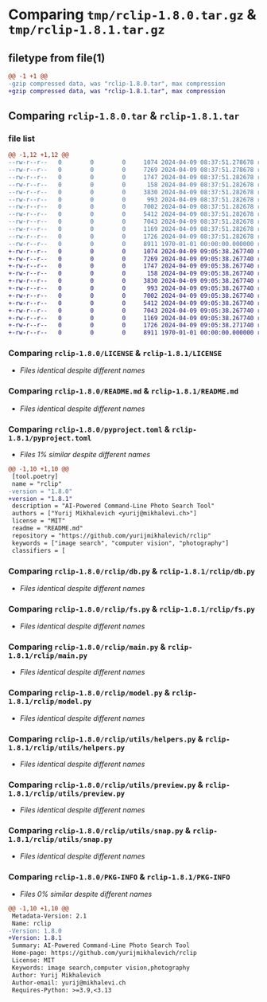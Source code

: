 # Comparing `tmp/rclip-1.8.0.tar.gz` & `tmp/rclip-1.8.1.tar.gz`

## filetype from file(1)

```diff
@@ -1 +1 @@
-gzip compressed data, was "rclip-1.8.0.tar", max compression
+gzip compressed data, was "rclip-1.8.1.tar", max compression
```

## Comparing `rclip-1.8.0.tar` & `rclip-1.8.1.tar`

### file list

```diff
@@ -1,12 +1,12 @@
--rw-r--r--   0        0        0     1074 2024-04-09 08:37:51.278678 rclip-1.8.0/LICENSE
--rw-r--r--   0        0        0     7269 2024-04-09 08:37:51.278678 rclip-1.8.0/README.md
--rw-r--r--   0        0        0     1747 2024-04-09 08:37:51.282678 rclip-1.8.0/pyproject.toml
--rw-r--r--   0        0        0      158 2024-04-09 08:37:51.282678 rclip-1.8.0/rclip/const.py
--rw-r--r--   0        0        0     3830 2024-04-09 08:37:51.282678 rclip-1.8.0/rclip/db.py
--rw-r--r--   0        0        0      993 2024-04-09 08:37:51.282678 rclip-1.8.0/rclip/fs.py
--rw-r--r--   0        0        0     7002 2024-04-09 08:37:51.282678 rclip-1.8.0/rclip/main.py
--rw-r--r--   0        0        0     5412 2024-04-09 08:37:51.282678 rclip-1.8.0/rclip/model.py
--rw-r--r--   0        0        0     7043 2024-04-09 08:37:51.282678 rclip-1.8.0/rclip/utils/helpers.py
--rw-r--r--   0        0        0     1169 2024-04-09 08:37:51.282678 rclip-1.8.0/rclip/utils/preview.py
--rw-r--r--   0        0        0     1726 2024-04-09 08:37:51.282678 rclip-1.8.0/rclip/utils/snap.py
--rw-r--r--   0        0        0     8911 1970-01-01 00:00:00.000000 rclip-1.8.0/PKG-INFO
+-rw-r--r--   0        0        0     1074 2024-04-09 09:05:38.267740 rclip-1.8.1/LICENSE
+-rw-r--r--   0        0        0     7269 2024-04-09 09:05:38.267740 rclip-1.8.1/README.md
+-rw-r--r--   0        0        0     1747 2024-04-09 09:05:38.267740 rclip-1.8.1/pyproject.toml
+-rw-r--r--   0        0        0      158 2024-04-09 09:05:38.267740 rclip-1.8.1/rclip/const.py
+-rw-r--r--   0        0        0     3830 2024-04-09 09:05:38.267740 rclip-1.8.1/rclip/db.py
+-rw-r--r--   0        0        0      993 2024-04-09 09:05:38.267740 rclip-1.8.1/rclip/fs.py
+-rw-r--r--   0        0        0     7002 2024-04-09 09:05:38.267740 rclip-1.8.1/rclip/main.py
+-rw-r--r--   0        0        0     5412 2024-04-09 09:05:38.267740 rclip-1.8.1/rclip/model.py
+-rw-r--r--   0        0        0     7043 2024-04-09 09:05:38.267740 rclip-1.8.1/rclip/utils/helpers.py
+-rw-r--r--   0        0        0     1169 2024-04-09 09:05:38.267740 rclip-1.8.1/rclip/utils/preview.py
+-rw-r--r--   0        0        0     1726 2024-04-09 09:05:38.271740 rclip-1.8.1/rclip/utils/snap.py
+-rw-r--r--   0        0        0     8911 1970-01-01 00:00:00.000000 rclip-1.8.1/PKG-INFO
```

### Comparing `rclip-1.8.0/LICENSE` & `rclip-1.8.1/LICENSE`

 * *Files identical despite different names*

### Comparing `rclip-1.8.0/README.md` & `rclip-1.8.1/README.md`

 * *Files identical despite different names*

### Comparing `rclip-1.8.0/pyproject.toml` & `rclip-1.8.1/pyproject.toml`

 * *Files 1% similar despite different names*

```diff
@@ -1,10 +1,10 @@
 [tool.poetry]
 name = "rclip"
-version = "1.8.0"
+version = "1.8.1"
 description = "AI-Powered Command-Line Photo Search Tool"
 authors = ["Yurij Mikhalevich <yurij@mikhalevi.ch>"]
 license = "MIT"
 readme = "README.md"
 repository = "https://github.com/yurijmikhalevich/rclip"
 keywords = ["image search", "computer vision", "photography"]
 classifiers = [
```

### Comparing `rclip-1.8.0/rclip/db.py` & `rclip-1.8.1/rclip/db.py`

 * *Files identical despite different names*

### Comparing `rclip-1.8.0/rclip/fs.py` & `rclip-1.8.1/rclip/fs.py`

 * *Files identical despite different names*

### Comparing `rclip-1.8.0/rclip/main.py` & `rclip-1.8.1/rclip/main.py`

 * *Files identical despite different names*

### Comparing `rclip-1.8.0/rclip/model.py` & `rclip-1.8.1/rclip/model.py`

 * *Files identical despite different names*

### Comparing `rclip-1.8.0/rclip/utils/helpers.py` & `rclip-1.8.1/rclip/utils/helpers.py`

 * *Files identical despite different names*

### Comparing `rclip-1.8.0/rclip/utils/preview.py` & `rclip-1.8.1/rclip/utils/preview.py`

 * *Files identical despite different names*

### Comparing `rclip-1.8.0/rclip/utils/snap.py` & `rclip-1.8.1/rclip/utils/snap.py`

 * *Files identical despite different names*

### Comparing `rclip-1.8.0/PKG-INFO` & `rclip-1.8.1/PKG-INFO`

 * *Files 0% similar despite different names*

```diff
@@ -1,10 +1,10 @@
 Metadata-Version: 2.1
 Name: rclip
-Version: 1.8.0
+Version: 1.8.1
 Summary: AI-Powered Command-Line Photo Search Tool
 Home-page: https://github.com/yurijmikhalevich/rclip
 License: MIT
 Keywords: image search,computer vision,photography
 Author: Yurij Mikhalevich
 Author-email: yurij@mikhalevi.ch
 Requires-Python: >=3.9,<3.13
```

